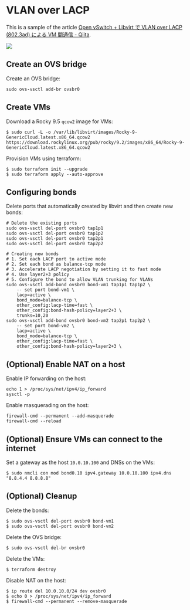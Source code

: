 # VLAN over LACP
This is a sample of the article [Open vSwitch + Libvirt で VLAN over LACP (802.3ad) による VM 間通信 - Qiita](https://qiita.com/sawa2d2/items/206dfc2ebe8828be014b).

![](https://raw.githubusercontent.com/wiki/sawa2d2/vlan-over-lacp/images/overview.drawio.png)

## Create an OVS bridge
Create an OVS bridge:
```
sudo ovs-vsctl add-br ovsbr0
```

## Create VMs
Download a Rocky 9.5 `qcow2` image for VMs:
```
$ sudo curl -L -o /var/lib/libvirt/images/Rocky-9-GenericCloud.latest.x86_64.qcow2 https://download.rockylinux.org/pub/rocky/9.2/images/x86_64/Rocky-9-GenericCloud.latest.x86_64.qcow2 
```

Provision VMs using terraform:
```
$ sudo terraform init --upgrade
$ sudo terraform apply --auto-approve
```

## Configuring bonds

Delete ports that automatically created by libvirt and then create new bonds:
```
# Delete the existing ports
sudo ovs-vsctl del-port ovsbr0 tap1p1
sudo ovs-vsctl del-port ovsbr0 tap1p2
sudo ovs-vsctl del-port ovsbr0 tap2p1
sudo ovs-vsctl del-port ovsbr0 tap2p2

# Creating new bonds
# 1. Set each LACP port to active mode
# 2. Set each bond as balance-tcp mode
# 3. Accelerate LACP negotiation by setting it to fast mode
# 4. Use layer2+3 policy
# 5. Configure the bond to allow VLAN trunking for VLANs
sudo ovs-vsctl add-bond ovsbr0 bond-vm1 tap1p1 tap1p2 \
	-- set port bond-vm1 \
	lacp=active \
	bond_mode=balance-tcp \
	other_config:lacp-time=fast \
	other_config:bond-hash-policy=layer2+3 \
	trunks=10,20
sudo ovs-vsctl add-bond ovsbr0 bond-vm2 tap2p1 tap2p2 \
	-- set port bond-vm2 \
	lacp=active \
	bond_mode=balance-tcp \
	other_config:lacp-time=fast \
	other_config:bond-hash-policy=layer2+3 \
```

## (Optional) Enable NAT on a host
Enable IP forwarding on the host:
```
echo 1 > /proc/sys/net/ipv4/ip_forward
sysctl -p
```

Enable masquerading on the host:
```
firewall-cmd --permanent --add-masquerade
firewall-cmd --reload
```

## (Optional) Ensure VMs can connect to the internet
Set a gateway as the host `10.0.10.100` and DNSs on the VMs:
```
$ sudo nmcli con mod bond0.10 ipv4.gateway 10.0.10.100 ipv4.dns "8.8.4.4 8.8.8.8"
```

## (Optional) Cleanup
Delete the bonds:
```
$ sudo ovs-vsctl del-port ovsbr0 bond-vm1
$ sudo ovs-vsctl del-port ovsbr0 bond-vm2
```

Delete the OVS bridge:
```
$ sudo ovs-vsctl del-br ovsbr0
```

Delete the VMs:
```
$ terraform destroy
```

Disable NAT on the host:
```
$ ip route del 10.0.10.0/24 dev ovsbr0
$ echo 0 > /proc/sys/net/ipv4/ip_forward
$ firewall-cmd --permanent --remove-masquerade
```
